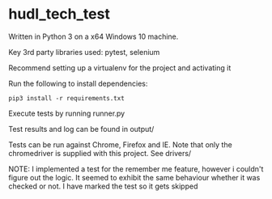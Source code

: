 # hudl_tech_test

Written in Python 3 on a x64 Windows 10 machine.

Key 3rd party libraries used: pytest, selenium

Recommend setting up a virtualenv for the project and activating it

Run the following to install dependencies:

	pip3 install -r requirements.txt


Execute tests by running runner.py

Test results and log can be found in output/

Tests can be run against Chrome, Firefox and IE.  Note that only the chromedriver is supplied with this project.  See drivers/


NOTE:
I implemented a test for the remember me feature, however i couldn't figure out the logic.  It seemed to exhibit the same behaviour whether it was checked or not.  I have marked the test so it gets skipped
